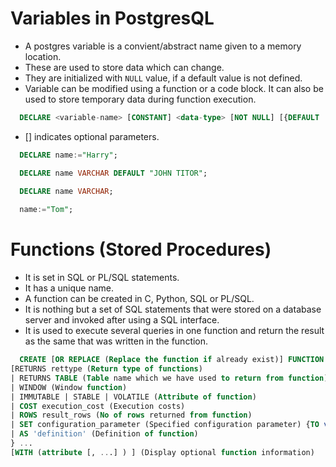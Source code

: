 # Variables in PostgresQL

- A postgres variable is a convient/abstract name given to a memory location.
- These are used to store data which can change.
- They are initialized with `NULL` value, if a default value is not defined.
- Variable can be modified using a function or a code block. It can also be used to store temporary data during function execution.


```sql
  DECLARE <variable-name> [CONSTANT] <data-type> [NOT NULL] [{DEFAULT | := } INITIAL VALUE ]
```

- [] indicates optional parameters.

```sql
  DECLARE name:="Harry";
```

```sql
  DECLARE name VARCHAR DEFAULT "JOHN TITOR";
```

```sql
  DECLARE name VARCHAR;
  
  name:="Tom";
```


# Functions (Stored Procedures)

- It is set in SQL or PL/SQL statements. 
- It has a unique name.
- A function can be created in C, Python, SQL or PL/SQL.
-  It is nothing but a set of SQL statements that were stored on a database server and invoked after using a SQL interface.
-  It is used to execute several queries in one function and return the result as the same that was written in the function. 


```sql
  CREATE [OR REPLACE (Replace the function if already exist)] FUNCTION name (Name of function) ( [ [ argmode (Mode of argument)] [ argname(Name of argument) ] argtype (Type of argument)[ { DEFAULT | = } default_expr (Default expression of function) ] [, ...] ] )  
[RETURNS rettype (Return type of functions)  
| RETURNS TABLE (Table name which we have used to return from function)(column_name (Name of column) column_type (Data type of column)[, ...] ) ] {LANGUAGE lang_name (Language name which was used to create function)  
| WINDOW (Window function)  
| IMMUTABLE | STABLE | VOLATILE (Attribute of function)  
| COST execution_cost (Execution costs)  
| ROWS result_rows (No of rows returned from function)  
| SET configuration_parameter (Specified configuration parameter) {TO value | = value | FROM CURRENT}  
| AS 'definition' (Definition of function)  
} ...  
[WITH (attribute [, ...] ) ] (Display optional function information)

```
